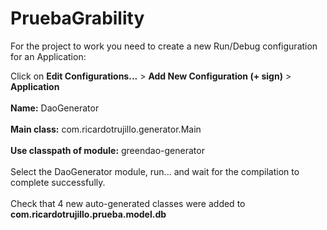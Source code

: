 # PruebaGrability

For the project to work you need to create a new Run/Debug configuration for an Application:

Click on <b>Edit Configurations...</b> > <b>Add New Configuration (+ sign)</b> > <b>Application</b><br><br>
<b>Name:</b> DaoGenerator <br><br>
<b>Main class:</b>  com.ricardotrujillo.generator.Main <br><br>
<b>Use classpath of module:</b>  greendao-generator <br><br>
Select the DaoGenerator module, run... and wait for the compilation to complete successfully.<br><br>
Check that 4 new auto-generated classes were added to <b>com.ricardotrujillo.prueba.model.db</b>
